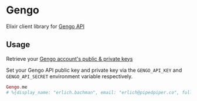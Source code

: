# Gengo

Elixir client library for [Gengo API](http://developers.gengo.com)

## Usage

Retrieve your [Gengo account's public & private keys](https://gengo.com/account/api_settings/)

Set your Gengo API public key and private key via the `GENGO_API_KEY` and `GENGO_API_SECRET` environment variable respectively.

```elixir
Gengo.me
# %{display_name: "erlich.bachman", email: "erlich@pipedpiper.co", full_name: "Erlich Bachman", language_code: "en"}
```
